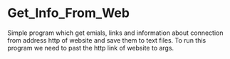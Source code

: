 # Get_Info_From_Web

Simple program which get emials, links and information about connection from address http of website and save them to text files.
To run this program we need to past the http link of website to args.
